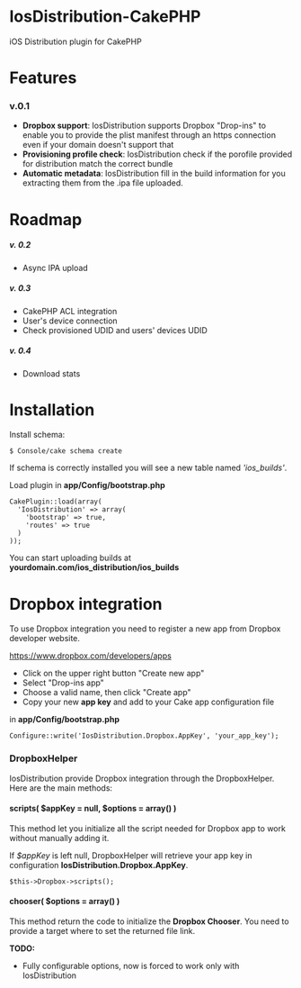 IosDistribution-CakePHP
=======================

iOS Distribution plugin for CakePHP

Features
===
### v.0.1

- **Dropbox support**: IosDistribution supports Dropbox "Drop-ins" to enable you to provide the plist manifest through an https connection even if your domain doesn't support that
- **Provisioning profile check**: IosDistribution check if the porofile provided for distribution match the correct bundle
- **Automatic metadata**: IosDistribution fill in the build information for you extracting them from the .ipa file uploaded.


Roadmap
===

##### v. 0.2
- Async IPA upload

##### v. 0.3
- CakePHP ACL integration
- User's device connection
- Check provisioned UDID and users' devices UDID

##### v. 0.4
- Download stats

Installation
==========

Install schema:
```
$ Console/cake schema create
```
If schema is correctly installed you will see a new table named *'ios_builds'*.

Load plugin in **app/Config/bootstrap.php**
```
CakePlugin::load(array(
  'IosDistribution' => array(
    'bootstrap' => true,
    'routes' => true
  )
));
```

You can start uploading builds at **yourdomain.com/ios_distribution/ios_builds**

Dropbox integration
===

To use Dropbox integration you need to register a new app from Dropbox developer website.

https://www.dropbox.com/developers/apps

- Click on the upper right button "Create new app"
- Select "Drop-ins app"
- Choose a valid name, then click "Create app"
- Copy your new **app key** and add to your Cake app configuration file

in **app/Config/bootstrap.php**
```
Configure::write('IosDistribution.Dropbox.AppKey', 'your_app_key');
```

### DropboxHelper

IosDistribution provide Dropbox integration through the DropboxHelper. Here are the main methods:

#### scripts( $appKey = null, $options = array() )

This method let you initialize all the script needed for Dropbox app to work without manually adding it.

If *$appKey* is left null, DropboxHelper will retrieve your app key in configuration **IosDistribution.Dropbox.AppKey**.

```
$this->Dropbox->scripts();
```

#### chooser( $options =  array() )

This method return the code to initialize the **Dropbox Chooser**.
You need to provide a target where to set the returned file link.

**TODO:**
- Fully configurable options, now is forced to work only with IosDistribution
